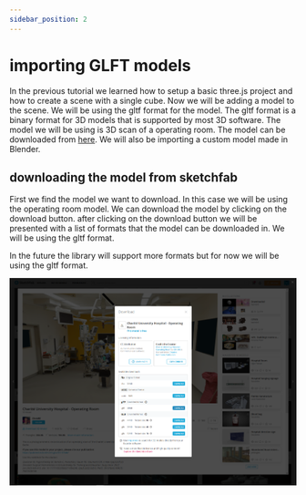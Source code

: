 ```yaml
---
sidebar_position: 2
---
```


# importing GLFT models

In the previous tutorial we learned how to setup a basic three.js project and how to create a scene with a single cube. Now we will be adding a model to the scene. We will be using the gltf format for the model. The gltf format is a binary format for 3D models that is supported by most 3D software. The model we will be using is 3D scan of a operating room. The model can be downloaded from [here](https://sketchfab.com/3d-models/charite-university-hospital-operating-room-9ec46c4d615a4581a235eebfb162f574). We will also be importing a custom model made in Blender.

## downloading the model from sketchfab
First we find the model we want to download. In this case we will be using the operating room model. We can download the model by clicking on the download button.
after clicking on the download button we will be presented with a list of formats that the model can be downloaded in. We will be using the gltf format.

In the future the library will support more formats but for now we will be using the gltf format.

![sketchfab](../img/sketchfab_download_model.png)